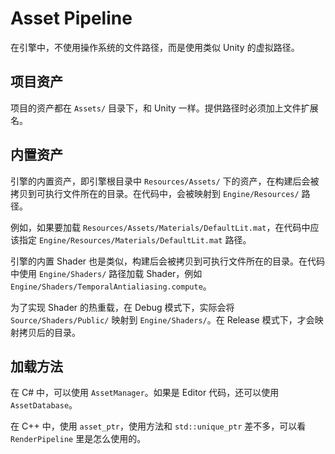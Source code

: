 # Asset Pipeline

在引擎中，不使用操作系统的文件路径，而是使用类似 Unity 的虚拟路径。

## 项目资产

项目的资产都在 `Assets/` 目录下，和 Unity 一样。提供路径时必须加上文件扩展名。

## 内置资产

引擎的内置资产，即引擎根目录中 `Resources/Assets/` 下的资产，在构建后会被拷贝到可执行文件所在的目录。在代码中，会被映射到 `Engine/Resources/` 路径。

例如，如果要加载 `Resources/Assets/Materials/DefaultLit.mat`，在代码中应该指定 `Engine/Resources/Materials/DefaultLit.mat` 路径。

引擎的内置 Shader 也是类似，构建后会被拷贝到可执行文件所在的目录。在代码中使用 `Engine/Shaders/` 路径加载 Shader，例如 `Engine/Shaders/TemporalAntialiasing.compute`。

为了实现 Shader 的热重载，在 Debug 模式下，实际会将 `Source/Shaders/Public/` 映射到 `Engine/Shaders/`。在 Release 模式下，才会映射拷贝后的目录。

## 加载方法

在 C# 中，可以使用 `AssetManager`。如果是 Editor 代码，还可以使用 `AssetDatabase`。

在 C++ 中，使用 `asset_ptr`，使用方法和 `std::unique_ptr` 差不多，可以看 `RenderPipeline` 里是怎么使用的。
